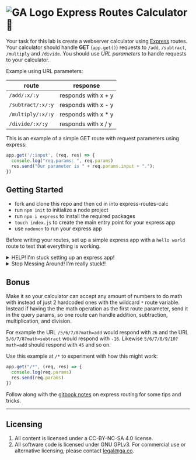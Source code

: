 # ![GA Logo](https://ga-dash.s3.amazonaws.com/production/assets/logo-9f88ae6c9c3871690e33280fcf557f33.png) Express Routes Calculator 🧮

Your task for this lab is create a webserver calculator using [Express](https://expressjs.com/) routes. Your calculator should handle **GET** (`app.get()`) requests to `/add`, `/subtract`, `/multiply` and `/divide`. You should use *URL parameters* to handle requests to your calculator.

Example using URL parameters:

route | response
------|---------|
`/add/:x/:y` | responds with x + y
`/subtract/:x/:y` | responds with x - y
`/multiply/:x/:y` | responds with x * y
`/divide/:x/:y` | responds with x / y

This is an example of a simple GET route with request parameters using express:

```javascript
app.get('/:input', (req, res) => {
  console.log("req.params: ", req.params)
  res.send("Our parameter is " + req.params.input + ".");
})
```

## Getting Started

* fork and clone this repo and then cd in into express-routes-calc
* run `npm init` to initialize a node project
* run `npm i express` to install the required packages
* `touch index.js` to create the main entry point for your express app
* use `nodemon` to run your express app

Before writing your routes, set up a simple express app with a `hello world` route to test that everything is working.

<details>

<summary> HELP! I'm stuck setting up an express app! </summary>

Check out this pseudocode, it might help:

```javascript
// import required modules

// configure express app

// define routes

// listen on a port
```
</details>

<details>

<summary> Stop Messing Around! I'm really stuck!! </summary>

This is an example of the most simple express server:

```javascript
// import required modules
const express = require('express')

// configure express app
const app = express()
const PORT = 3000

// define routes
app.get('/', (req, res) => {
  res.send('Hello, World!')
});

// listen on a port
app.listen(PORT, () => {
  console.log(`listening to the smooth sounds of port ${PORT} in the morning 🌊`)
})
```
</details>

## Bonus

Make it so your calculator can accept any amount of numbers to do math with instead of just 2 hardcoded ones with the wildcard `*` route variable. Instead if having the the math operation as the first route parameter, send it in the query params, so one route can handle addition, subtraction, multiplication, and division. 

For example the URL `/5/6/7/8?math=add` would respond with `26` and the URL `5/6/7/8?math=subtract` would respond with `-16`. Likewise `5/6/7/8/9/10?math=add` should respond with `45` and so on. 

Use this example at `/*` to experiment with how this might work:

```javascript
app.get("/*", (req, res) => {
  console.log(req.params)
  res.send(req.params)
})
```

Follow along with the [gitbook notes](https://gawdiseattle.gitbook.io/wdi/05-node-express/00readme-1/02routes#2nd-express-app-fun-with-routes) on express routing for some tips and tricks.

---

## Licensing
1. All content is licensed under a CC-BY-NC-SA 4.0 license.
2. All software code is licensed under GNU GPLv3. For commercial use or alternative licensing, please contact legal@ga.co.
